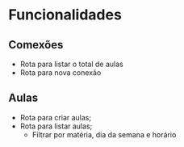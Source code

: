 # Funcionalidades

## Comexões

- Rota para listar o total de aulas
- Rota para nova conexão

## Aulas 

- Rota para criar aulas;
- Rota para listar aulas;
    - Filtrar por matéria, dia da semana e horário